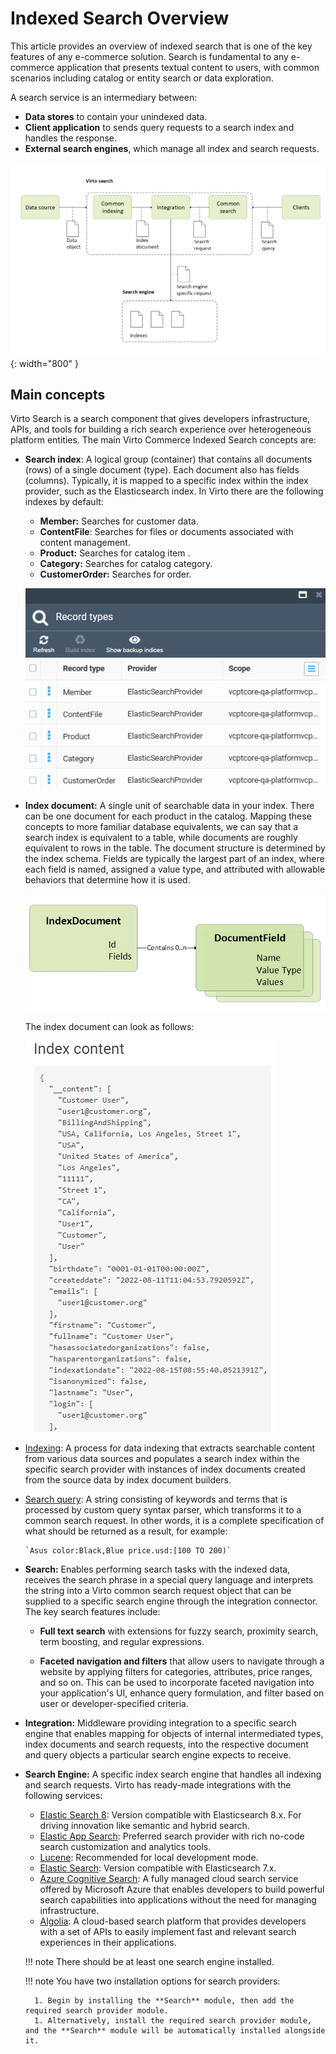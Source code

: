 # Indexed Search Overview

This article provides an overview of indexed search that is one of the key features of any e-commerce solution. Search is fundamental to any e-commerce application that presents textual content to users, with common scenarios including catalog or entity search or data exploration.

A search service is an intermediary between: 

* **Data stores** to contain your unindexed data.
* **Client application** to sends query requests to a search index and handles the response.
* **External search engines**, which manage all index and search requests.

![Search architecture](media/01-search-architecture.png){: width="800" }

## Main concepts

Virto Search is a search component that gives developers infrastructure, APIs, and tools for building a rich search experience over heterogeneous platform entities. The main Virto Commerce Indexed Search concepts are: 

* **Search index**: A logical group (container) that contains all documents (rows) of a single document (type). Each document also has fields (columns). Typically, it is mapped to a specific index within the index provider, such as the Elasticsearch index. In Virto there are the following indexes by default:

    * **Member:** Searches for customer data.
    * **ContentFile**: Searches for files or documents associated with content management.
    * **Product:** Searches for catalog item .
    * **Category:** Searches for catalog category.
    * **CustomerOrder:** Searches for order.

    ![Search index types](media/02-search-index-types.png)

* **Index document:** A single unit of searchable data in your index. There can be one document for each product in the catalog. Mapping these concepts to more familiar database equivalents, we can say that a search index is equivalent to a table, while documents are roughly equivalent to rows in the table. The document structure is determined by the index schema. Fields are typically the largest part of an index, where each field is named, assigned a value type, and attributed with allowable behaviors that determine how it is used.

    ![Index document structure](media/03-index-document-structure.png)

    The index document can look as follows:
    
    ![Index document example](media/04-index-document-example.png)

* [Indexing](indexing/overview.md): A process for data indexing that extracts searchable content from various data sources and populates a search index within the specific search provider with instances of  index documents created from the source data by index document builders.

* [Search query](search-query-syntax-reference.md): A string consisting of keywords and terms that is processed by custom query syntax parser, which transforms it to a common search request. In other words, it is a complete specification of what should be returned as a result, for example:

    ```
    `Asus color:Black,Blue price.usd:[100 TO 200)`
    ```

* **Search:** Enables performing search tasks with the indexed data, receives the search phrase in a special query language and interprets the string into a Virto common search request object that can be supplied to a specific search engine through the integration connector. The key search features include:

    * **Full text search** with extensions for fuzzy search, proximity search, term boosting, and regular expressions.

    * **Faceted navigation and filters** that allow users to navigate through a website by applying filters for categories, attributes, price ranges, and so on. This can be used to incorporate faceted navigation into your application's UI, enhance query formulation, and filter based on user or developer-specified criteria. 

* **Integration:** Middleware providing integration to a specific search engine that enables mapping for objects of internal intermediated types, index documents and search requests, into the respective document and query objects a particular search engine expects to receive.     

* **Search Engine:** A specific index search engine that handles all indexing and search requests. Virto has ready-made integrations with the following services:

    * [Elastic Search 8](https://github.com/VirtoCommerce/vc-module-elastic-search-8): Version compatible with Elasticsearch 8.x. For driving innovation like semantic and hybrid search.
    * [Elastic App Search](https://github.com/VirtoCommerce/vc-module-elastic-app-search): Preferred search provider with rich no-code search customization and analytics tools.
    * [Lucene](https://github.com/VirtoCommerce/vc-module-lucene-search): Recommended for local development mode.
    * [Elastic Search](https://github.com/VirtoCommerce/vc-module-elastic-search): Version compatible with Elasticsearch 7.x.
    * [Azure Cognitive Search](https://github.com/VirtoCommerce/vc-module-azure-search): A fully managed cloud search service offered by Microsoft Azure that enables developers to build powerful search capabilities into applications without the need for managing infrastructure. 
    * [Algolia](https://github.com/VirtoCommerce/vc-module-algolia-search): A cloud-based search platform that provides developers with a set of APIs to easily implement fast and relevant search experiences in their applications. 

    !!! note
        There should be at least one search engine installed.

    !!! note
        You have two installation options for search providers:

        1. Begin by installing the **Search** module, then add the required search provider module.
        1. Alternatively, install the required search provider module, and the **Search** module will be automatically installed alongside it.
